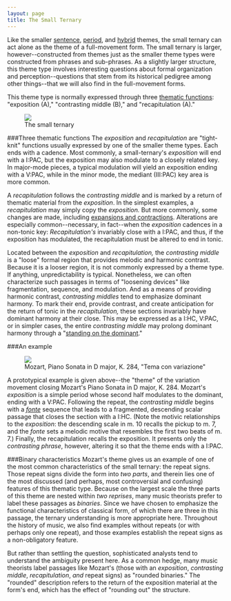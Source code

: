 ```yaml
---
layout: page
title: The Small Ternary
---
```


Like the smaller [sentence](sentence.html), [period](period.html), and [hybrid](hybridThemes.html) themes, the small ternary can act alone as the theme of a full-movement form. The small ternary is larger, however--constructed from themes just as the smaller theme types were constructed from phrases and sub-phrases. As a slightly larger structure, this theme type involves interesting questions about formal organization and perception--questions that stem from its historical pedigree among other things--that we will also find in the full-movement forms.

This theme type is normally expressed through three [thematic functions](themeFunctions.html): "exposition (A)," "contrasting middle (B)," and "recapitulation (A)." 

<figure>	
  <img src="/Graphics/ClassicalThemes/smallTernary.png">
  <figcaption>The small ternary</figcaption>
</figure> 

###Three thematic functions
The *exposition* and *recapitulation* are "tight-knit" functions usually expressed by one of the smaller theme types. Each ends with a cadence. Most commonly, a small-ternary's *exposition* will end with a I:PAC, but the exposition may also modulate to a closely related key. In major-mode pieces, a typical modulation will yield an exposition ending with a V:PAC, while in the minor mode, the mediant (III:PAC) key area is more common. 

A *recapitulation* follows the *contrasting middle* and is marked by a return of thematic material from the *exposition*. In the simplest examples, a *recapitulation* may simply copy the *exposition.* But more commonly, some changes are made, including [expansions and contractions](internalExpansions.html). Alterations are especially common--necessary, in fact--when the *exposition* cadences in a non-tonic key: *Recapitulation's* invariably close with a I:PAC, and thus, if the exposition has modulated, the recapitulation must be altered to end in tonic.

Located between the *exposition* and *recapitulation,* the *contrasting middle* is a "loose" formal region that provides melodic and harmonic contrast. Because it is a looser region, it is not commonly expressed by a theme type. If anything, unpredictability is typical. Nonetheless, we can often characterize such passages in terms of "loosening devices" like fragmentation, sequence, and modulation. And as a means of providing harmonic contrast, *contrasting middles* tend to emphasize dominant harmony. To mark their end, provide contrast, and create anticipation for the return of tonic in the *recapitulation,* these sections invariably have dominant harmony at their close. This may be expressed as a I:HC, V:PAC, or in simpler cases, the entire *contrasting middle* may prolong dominant harmony through a "[standing on the dominant](externalExpansions.html#suffix)." 

###An example
<figure>	
  <img src="/Graphics/form/k284.png">
  <figcaption>Mozart, Piano Sonata in D major, K. 284, "Tema con variazione"</figcaption>
</figure> 
 
A prototypical example is given above--the "theme" of the variation movement closing Mozart's Piano Sonata in D major, K. 284. Mozart's *exposition* is a simple period whose second half modulates to the dominant, ending with a V:PAC. Following the repeat, the *contrasting middle* begins with a [*fonte*](schemataContinuationPatterns.html) sequence that leads to a fragmented, descending scalar passage that closes the section with a I:HC. (Note the motivic relationships to the *exposition*: the descending scale in m. 10 recalls the pickup to m. 7, and the *fonte* sets a melodic motive that resembles the first two beats of m. 7.) Finally, the recapitulation recalls the exposition. It presents only the *contrasting phrase*, however, altering it so that the theme ends with a I:PAC.

###Binary characteristics
Mozart's theme gives us an example of one of the most common characteristics of the small ternary: the repeat signs. Those repeat signs divide the form into *two parts*, and therein lies one of the most discussed (and perhaps, most controversial and confusing) features of this thematic type. Because on the largest scale the three parts of this theme are nested within *two reprises*, many music theorists prefer to label these passages as *binaries*. Since we have chosen to emphasize the functional characteristics of classical form, of which there are three in this passage, the ternary understanding is more appropriate here. Throughout the history of music, we also find examples without repeats (or with perhaps only one repeat), and those examples establish the repeat signs as a non-obligatory feature.  

But rather than settling the question, sophisticated analysts tend to understand the ambiguity present here. As a common hedge, many music theorists label passages like Mozart's (those with an *exposition*, *contrasting middle*, *recapitulation*, *and* repeat signs) as "rounded binaries." The "rounded" description refers to the return of the exposition material at the form's end, which has the effect of "rounding out" the structure.   